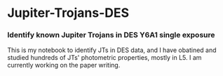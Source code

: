 # Jupiter-Trojans-DES
### Identify known Jupiter Trojans in DES Y6A1 single exposure
This is my notebook to identify JTs in DES data, and I have obatined and studied hundreds of JTs' photometric properties, mostly in L5. I am currently working on the paper writing.
